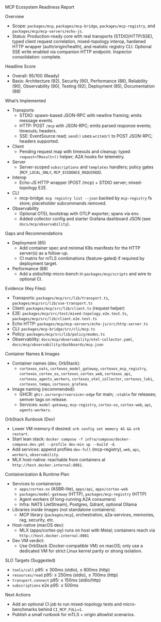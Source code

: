 MCP Ecosystem Readiness Report

Overview

- Scope: `packages/mcp`, `packages/mcp-bridge`, `packages/mcp-registry`, and `packages/mcp/mcp-servers/echo-js`.
- Status: Production-ready core with real transports (STDIO/HTTP/SSE), typed client request correlation, mixed-topology interop, hardened HTTP wrapper (auth/origin/health), and realistic registry CLI. Optional SSE write enabled via companion HTTP endpoint. Inspector consolidation: complete.

Headline Score

- Overall: 95/100 (Ready)
- Basis: Architecture (92), Security (90), Performance (88), Reliability (90), Observability (90), Testing (92), Deployment (85), Documentation (88)

What’s Implemented

- Transports
  - STDIO: spawn-based JSON-RPC with newline framing; emits message events.
  - HTTP: POST `/mcp` with JSON-RPC; emits parsed response events; timeouts; headers.
  - SSE: EventSource read; `send()` uses `writeUrl` to POST JSON-RPC; headers supported.
- Client
  - Pending request map with timeouts and cleanup; typed `request<TResult>()` helper; A2A hooks for telemetry.
- Server
  - Server-scoped `subscriptions` and `templates` handlers; policy gates (`MCP_LOCAL_ONLY`, `MCP_EVIDENCE_REQUIRED`).
- Interop
  - Echo-JS HTTP wrapper (POST /mcp) + STDIO server; mixed-topology E2E.
- CLI
  - mcp-bridge: `mcp registry list --json` backed by `mcp-registry` fs store; placeholder subcommands removed.
- Observability
  - Optional OTEL bootstrap with OTLP exporter; spans via env.
  - Added collector config and starter Grafana dashboard JSON (see `docs/mcp/observability`).

Gaps and Recommendations

- Deployment (85)
  - Add container spec and minimal K8s manifests for the HTTP server(s) as a follow-up.
  - CI matrix for mTLS combinations (feature-gated) if required by deployment target.
- Performance (88)
  - Add a stdio/http micro-bench in `packages/mcp/scripts` and wire to optional CI.

Evidence (Key Files)

- Transports: `packages/mcp/src/lib/transport.ts`, `packages/mcp/src/lib/sse-transport.ts`
- Client: `packages/mcp/src/lib/client.ts` (request helper)
- E2E: `packages/mcp/src/test/mixed-topology.e2e.test.ts`, `packages/mcp/src/lib/client.e2e.test.ts`
- Echo HTTP: `packages/mcp/mcp-servers/echo-js/src/http-server.ts`
- CLI: `packages/mcp-bridge/src/cli/mcp.ts`
- Policy: `packages/mcp/src/lib/policy/modes.ts`
- Observability: `docs/mcp/observability/otel-collector.yaml`, `docs/mcp/observability/dashboards/mcp.json`

Container Names & Images

- Container names (dev, OrbStack):
  - `cortexos_nats`, `cortexos_model_gateway`, `cortexos_mcp_registry`, `cortexos_cortex_os`,
    `cortexos_cortex_web`, `cortexos_api`, `cortexos_agents_workers`,
    `cortexos_otel_collector`, `cortexos_loki`, `cortexos_tempo`, `cortexos_grafana`.
- Image naming (recommended):
  - GHCR: `ghcr.io/<org>/<service>:edge` for main; `:stable` for releases; semver tags on release.
  - Services: `model-gateway`, `mcp-registry`, `cortex-os`, `cortex-web`, `api`, `agents-workers`.

OrbStack Runbook (Dev)

- Lower VM memory if desired: `orb config set memory 4G && orb restart`.
- Start lean stack: `docker compose -f infra/compose/docker-compose.dev.yml --profile dev-min up --build -d`.
- Add services: append profiles `dev-full` (mcp-registry), `web`, `api`, `workers`, `observability`.
- MLX host-native: reachable from containers at `http://host.docker.internal:8081`.

Containerization & Runtime Plan

- Services to containerize:
  - `apps/cortex-os` (ASBR-lite), `apps/api`, `apps/cortex-web`
  - `packages/model-gateway` (HTTP), `packages/mcp-registry` (HTTP)
  - Agent workers (if long-running A2A consumers)
  - Infra: NATS (JetStream), Postgres, Qdrant, optional Ollama
- Libraries inside images (not standalone containers):
  - MCP library (`packages/mcp`), orchestration, a2a-services, memories, rag, security, etc.
- Host-native (macOS dev):
  - MLX (apps/cortex-py) runs on host with Metal; containers reach via `http://host.docker.internal:8081`
- Dev VM verdict:
  - Use OrbStack (Docker-compatible VM) on macOS; only use a dedicated VM for strict Linux kernel parity or strong isolation.

SLO Targets (Suggested)

- `tools/call` p95: ≤ 300ms (stdio), ≤ 800ms (http)
- `resources/read` p95: ≤ 250ms (stdio), ≤ 700ms (http)
- `transport.connect` p95: ≤ 150ms (stdio/http)
- `subscriptions` e2e p95: ≤ 500ms

Next Actions

- Add an optional CI job to run mixed-topology tests and micro-benchmarks behind `CI_MCP_FULL=1`.
- Publish a small runbook for mTLS + origin allowlist scenarios.
